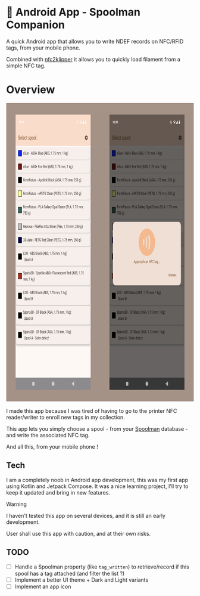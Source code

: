 
# :iphone: Android App - Spoolman Companion

A quick Android app that allows you to write NDEF records on NFC/RFID tags, from your mobile phone.

Combined with [nfc2klipper](https://github.com/bofh69/nfc2klipper) it allows you to quickly load filament from a simple NFC tag.

# Overview

<img src="docs/images/showcase.png" alt="Screen Spool List" height="800"/>

I made this app because I was tired of having to go to the printer NFC reader/writer to enroll new tags in my collection.

This app lets you simply choose a spool - from your [Spoolman](https://github.com/Donkie/Spoolman) database - and write the associated NFC tag. 

And all this, from your mobile phone !

## Tech

I am a completely noob in Android app development, this was my first app using Kotlin and Jetpack Compose. It was a nice learning project, I'll try to keep it updated and bring in new features.

> [!WARNING]  
> I haven't tested this app on several devices, and it is still an early development.
> 
> User shall use this app with caution, and at their own risks.

## TODO
 - [ ] Handle a Spoolman property (like `tag_written`) to retrieve/record if this spool has a tag attached (and filter the list ?)
 - [ ] Implement a better UI theme + Dark and Light variants
 - [ ] Implement an app icon